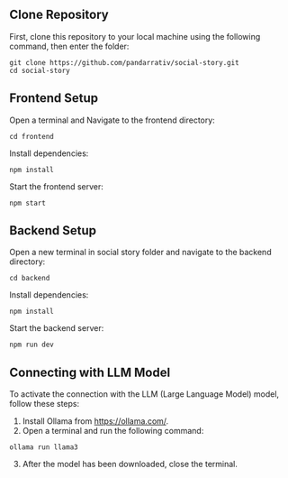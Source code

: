 ## Clone Repository

First, clone this repository to your local machine using the following command, then enter the folder:

```
git clone https://github.com/pandarrativ/social-story.git
cd social-story
```

## Frontend Setup

Open a terminal and Navigate to the frontend directory:

```
cd frontend
```

Install dependencies:

```
npm install
```

Start the frontend server:

```
npm start
```

## Backend Setup

Open a new terminal in social story folder and navigate to the backend directory:

```
cd backend
```

Install dependencies:

```
npm install
```

Start the backend server:

```
npm run dev
```

## Connecting with LLM Model

To activate the connection with the LLM (Large Language Model) model, follow these steps:

1. Install Ollama from https://ollama.com/.
2. Open a terminal and run the following command:
```
ollama run llama3
```
3. After the model has been downloaded, close the terminal.

